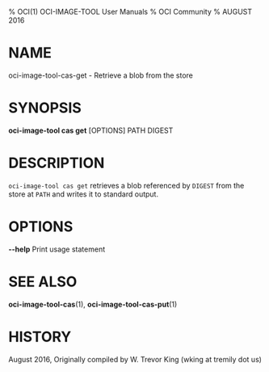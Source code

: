 % OCI(1) OCI-IMAGE-TOOL User Manuals
% OCI Community
% AUGUST 2016
# NAME
oci-image-tool-cas-get \- Retrieve a blob from the store

# SYNOPSIS
**oci-image-tool cas get** [OPTIONS] PATH DIGEST

# DESCRIPTION
`oci-image-tool cas get` retrieves a blob referenced by `DIGEST` from the store at `PATH` and writes it to standard output.

# OPTIONS
**--help**
  Print usage statement

# SEE ALSO
**oci-image-tool-cas**(1), **oci-image-tool-cas-put**(1)

# HISTORY
August 2016, Originally compiled by W. Trevor King (wking at tremily dot us)
